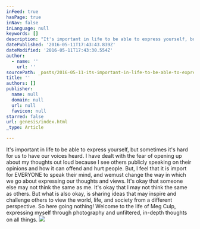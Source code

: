 ```yaml
---
inFeed: true
hasPage: true
inNav: false
inLanguage: null
keywords: []
description: "It's important in life to be able to express yourself, but sometimes it's hard for us to have our voices heard. I have dealt with the fear of opening up about my thoughts out loud because I see others publicly speaking on their opinions and how it can offend and hurt people. But, I feel that it is import for EVERYONE to speak their mind, and wemust change the way in which we go about expressing our thoughts and views. It's okay that someone else may not think the same as me. It's okay that I may not think the same as others. But what is also okay, is sharing ideas that may inspire and challenge others to view the world, life, and society from a different perspective. So here going nothing! Welcome to the life of Meg Culp, expressing myself through photography and unfiltered, in-depth thoughts on all things. "
datePublished: '2016-05-11T17:43:43.839Z'
dateModified: '2016-05-11T17:43:30.554Z'
author:
  - name: ''
    url: ''
sourcePath: _posts/2016-05-11-its-important-in-life-to-be-able-to-express-yourself-but-s.md
title: ''
authors: []
publisher:
  name: null
  domain: null
  url: null
  favicon: null
starred: false
url: genesis/index.html
_type: Article

---
```

It's important in life to be able to express yourself, but sometimes it's hard for us to have our voices heard. I have dealt with the fear of opening up about my thoughts out loud because I see others publicly speaking on their opinions and how it can offend and hurt people. But, I feel that it is import for EVERYONE to speak their mind, and wemust change the way in which we go about expressing our thoughts and views. It's okay that someone else may not think the same as me. It's okay that I may not think the same as others. But what is also okay, is sharing ideas that may inspire and challenge others to view the world, life, and society from a different perspective. So here going nothing! Welcome to the life of Meg Culp, expressing myself through photography and unfiltered, in-depth thoughts on all things.
![](https://s3-us-west-2.amazonaws.com/the-grid-img/p/37974325cf560f8a0fc88a8e2bcb1adf51c5d5fe.jpg)